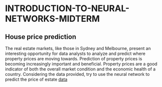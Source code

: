 # INTRODUCTION-TO-NEURAL-NETWORKS-MIDTERM


## House price prediction
The real estate markets, like those in Sydney and Melbourne, present an interesting opportunity for data analysts to analyze and predict where property prices are moving towards. Prediction of property prices is becoming increasingly important and beneficial. Property prices are a good indicator of both the overall market condition and the economic health of a country. Considering the data provided, try to use the neural network to predict the price of estate 
[data](house_data.csv)
